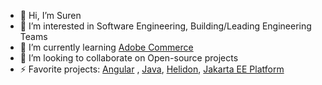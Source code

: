 - 👋 Hi, I’m Suren
- 👀 I’m interested in Software Engineering, Building/Leading Engineering Teams
- 🌱 I’m currently learning [Adobe Commerce]()
- 💞️ I’m looking to collaborate on Open-source projects
- ⚡ Favorite projects: [Angular](https://angular.dev) , [Java](https://jdk.java.net), [Helidon](https://helidon.io), [Jakarta EE Platform](https://projects.eclipse.org/projects/ee4j.jakartaee-platform)

<!---
capSuren/capSuren is a ✨ special ✨ repository because its `README.md` (this file) appears on your GitHub profile.
You can click the Preview link to take a look at your changes.
--->
